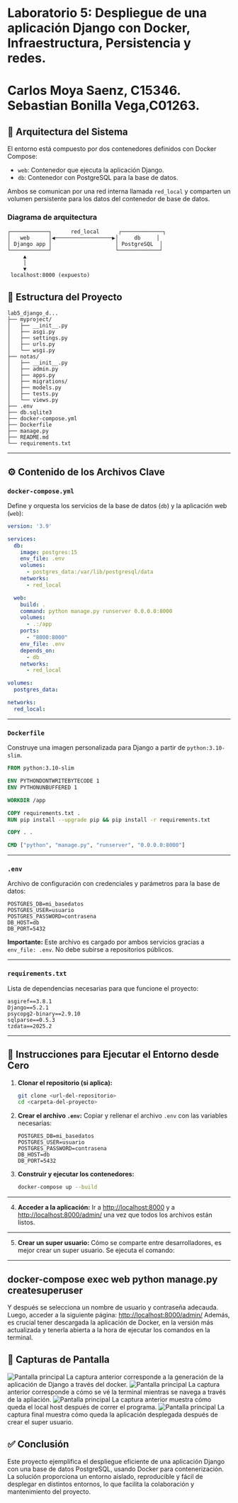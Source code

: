 # Laboratorio 5: Despliegue de una aplicación Django con Docker, Infraestructura, Persistencia y redes.
# Carlos Moya Saenz, C15346. Sebastian Bonilla Vega,C01263.

## 📐 Arquitectura del Sistema

El entorno está compuesto por dos contenedores definidos con Docker Compose:

- `web`: Contenedor que ejecuta la aplicación Django.
- `db`: Contenedor con PostgreSQL para la base de datos.

Ambos se comunican por una red interna llamada `red_local` y comparten un volumen persistente para los datos del contenedor de base de datos.

### Diagrama de arquitectura

```
┌────────────┐      red_local      ┌─────────────┐
│   web      │◀──────────────────▶│     db     │
│ Django app │                    │ PostgreSQL  │
└────────────┘                    └─────────────┘
     ▲
     │
     ▼
 localhost:8000 (expuesto)
```

## 📁 Estructura del Proyecto

```
lab5_django_d...
├── myproject/
│   ├── __init__.py
│   ├── asgi.py
│   ├── settings.py
│   ├── urls.py
│   └── wsgi.py
├── notas/
│   ├── __init__.py
│   ├── admin.py
│   ├── apps.py
│   ├── migrations/
│   ├── models.py
│   ├── tests.py
│   └── views.py
├── .env
├── db.sqlite3
├── docker-compose.yml
├── Dockerfile
├── manage.py
├── README.md
└── requirements.txt
```

---

## ⚙️ Contenido de los Archivos Clave

### `docker-compose.yml`

Define y orquesta los servicios de la base de datos (`db`) y la aplicación web (`web`):

```yaml
version: '3.9'

services:
  db:
    image: postgres:15
    env_file: .env
    volumes:
      - postgres_data:/var/lib/postgresql/data
    networks:
      - red_local

  web:
    build: .
    command: python manage.py runserver 0.0.0.0:8000
    volumes:
      - .:/app
    ports:
      - "8000:8000"
    env_file: .env
    depends_on:
      - db
    networks:
      - red_local

volumes:
  postgres_data:

networks:
  red_local:
```

---

### `Dockerfile`

Construye una imagen personalizada para Django a partir de `python:3.10-slim`.

```dockerfile
FROM python:3.10-slim

ENV PYTHONDONTWRITEBYTECODE 1
ENV PYTHONUNBUFFERED 1

WORKDIR /app

COPY requirements.txt .
RUN pip install --upgrade pip && pip install -r requirements.txt

COPY . .

CMD ["python", "manage.py", "runserver", "0.0.0.0:8000"]
```

---

### `.env`

Archivo de configuración con credenciales y parámetros para la base de datos:

```dotenv
POSTGRES_DB=mi_basedatos
POSTGRES_USER=usuario
POSTGRES_PASSWORD=contrasena
DB_HOST=db
DB_PORT=5432
```

**Importante:** Este archivo es cargado por ambos servicios gracias a `env_file: .env`. No debe subirse a repositorios públicos.

---

### `requirements.txt`

Lista de dependencias necesarias para que funcione el proyecto:

```
asgiref==3.8.1
Django==5.2.1
psycopg2-binary==2.9.10
sqlparse==0.5.3
tzdata==2025.2
```

---

## 🚀 Instrucciones para Ejecutar el Entorno desde Cero

1. **Clonar el repositorio (si aplica):**
   ```bash
   git clone <url-del-repositorio>
   cd <carpeta-del-proyecto>
   ```

2. **Crear el archivo `.env`:**
   Copiar y rellenar el archivo `.env` con las variables necesarias:

   ```dotenv
   POSTGRES_DB=mi_basedatos
   POSTGRES_USER=usuario
   POSTGRES_PASSWORD=contrasena
   DB_HOST=db
   DB_PORT=5432
   ```

3. **Construir y ejecutar los contenedores:**
   ```bash
   docker-compose up --build
   ```
---
4. **Acceder a la aplicación:**
   Ir a [http://localhost:8000](http://localhost:8000) y a [http://localhost:8000/admin/](http://localhost:8000/admin/) una vez que todos los archivos están listos.
---
5. **Crear un super usuario:**
Cómo se comparte entre desarrolladores, es mejor crear un super usuario. Se ejecuta el comando:
---
   docker-compose exec web python manage.py createsuperuser 
---
Y después se selecciona un nombre de usuario y contraseña adecauda. Luego, acceder a la siguiente página: [http://localhost:8000/admin/](http://localhost:8000/admin/) 
Además, es crucial tener descargada la aplicación de Docker, en la versión más actualizada y tenerla abierta a la hora de ejecutar los comandos en la terminal.

## 📸 Capturas de Pantalla

![Pantalla principal](./1.png)
La captura anterior corresponde a la generación de la aplicación de Django a través del docker.
![Pantalla principal](./2.png)
La captura anterior corresponde a cómo se vé la terminal mientras se navega a través de la apliación.
![Pantalla principal](./3.png)
La captura anterior muestra cómo queda el local host después de correr el programa.
![Pantalla principal](./4.png)
La captura final muestra cómo queda la aplicación desplegada después de crear el super usuario.

## ✅ Conclusión

Este proyecto ejemplifica el despliegue eficiente de una aplicación Django con una base de datos PostgreSQL, usando Docker para contenerización. La solución proporciona un entorno aislado, reproducible y fácil de desplegar en distintos entornos, lo que facilita la colaboración y mantenimiento del proyecto.